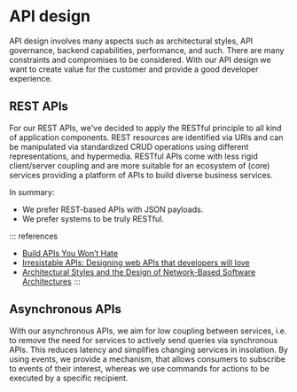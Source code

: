 # API design

API design involves many aspects such as architectural styles, API governance, backend capabilities, performance, and such.
There are many constraints and compromises to be considered.
With our API design we want to create value for the customer and provide a good developer experience.

## REST APIs

For our REST APIs, we've decided to apply the RESTful principle to all kind of application components.
REST resources are identified via URIs and can be manipulated via standardized CRUD operations using different representations, and hypermedia.
RESTful APIs come with less rigid client/server coupling and are more suitable for an ecosystem of (core) services providing a platform of APIs to build diverse business services.

In summary:

- We prefer REST-based APIs with JSON payloads.
- We prefer systems to be truly RESTful.

::: references

- [Build APIs You Won’t Hate](https://www.amazon.de/Build-APIs-You-Wont-Hate/dp/0692232699)
- [Irresistable APIs: Designing web APIs that developers will love](https://www.amazon.de/Irresistible-APIs-Designing-that-developers/dp/1617292559)
- [Architectural Styles and the Design of Network-Based Software Architectures](https://www.ics.uci.edu/~fielding/pubs/dissertation/top.htm)
  :::

## Asynchronous APIs

With our asynchronous APIs, we aim for low coupling between services, i.e. to remove the need for services to actively send queries via synchronous APIs.
This reduces latency and simplifies changing services in insolation.
By using events, we provide a mechanism, that allows consumers to subscribe to events of their interest, whereas we use commands for actions to be executed by a specific recipient.